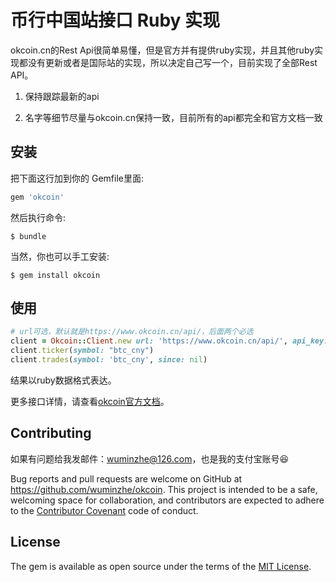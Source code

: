 # 币行中国站接口 Ruby 实现

okcoin.cn的Rest Api很简单易懂，但是官方并有提供ruby实现，并且其他ruby实现都没有更新或者是国际站的实现，所以决定自己写一个，目前实现了全部Rest API。

1. 保持跟踪最新的api


2. 名字等细节尽量与okcoin.cn保持一致，目前所有的api都完全和官方文档一致


## 安装

把下面这行加到你的 Gemfile里面:

```ruby
gem 'okcoin'
```

然后执行命令:

    $ bundle

当然，你也可以手工安装:

    $ gem install okcoin

## 使用

```ruby
# url可选，默认就是https://www.okcoin.cn/api/，后面两个必选
client = Okcoin::Client.new url: 'https://www.okcoin.cn/api/', api_key: 'YOUR_OKCOIN_APIKEY', secret_key: 'YOUR_OKCOIN_SECRET'
client.ticker(symbol: "btc_cny")
client.trades(symbol: 'btc_cny', since: nil)
```

结果以ruby数据格式表达。

更多接口详情，请查看[okcoin官方文档](https://www.okcoin.cn/rest_getStarted.html)。

## Contributing

如果有问题给我发邮件：wuminzhe@126.com，也是我的支付宝账号😆

Bug reports and pull requests are welcome on GitHub at https://github.com/wuminzhe/okcoin. This project is intended to be a safe, welcoming space for collaboration, and contributors are expected to adhere to the [Contributor Covenant](http://contributor-covenant.org) code of conduct.


## License

The gem is available as open source under the terms of the [MIT License](http://opensource.org/licenses/MIT).

